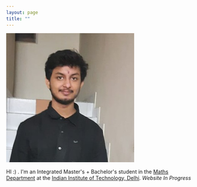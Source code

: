 ```yaml
---
layout: page
title: ""
---
```

![Alt text](Amokh_Img.jpeg?raw=true "Title")

HI :) . I'm an Integrated Master's + Bachelor's student in the [Maths Department](https://maths.iitd.ac.in/drupal/) at the [Indian Institute of Technology, Delhi](https://home.iitd.ac.in/). *Website In Progress*

